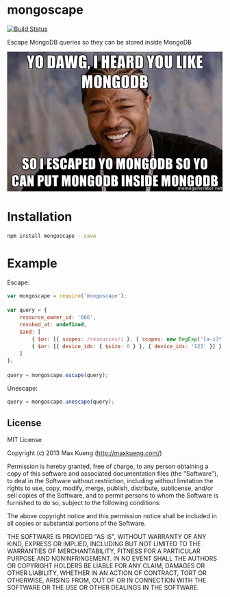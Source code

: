 mongoscape
==========

[![Build Status](https://secure.travis-ci.org/maxkueng/mongoscape.png?branch=master)](http://travis-ci.org/maxkueng/mongoscape)

Escape MongoDB queries so they can be stored inside MongoDB

![YO DWAG](./xzibit.jpg)

# Installation

```bash
npm install mongoscape --save
```

# Example

Escape:
```javascript
var mongoscape = require('mongoscape');

var query = {
    resource_owner_id: '666',
    revoked_at: undefined,
    $and: [
        { $or: [{ scopes: /resources/i }, { scopes: new RegExp('[a-z]*','i') }] },
        { $or: [{ device_ids: { $size: 0 } }, { device_ids: '123' }] }
    ]
};

query = mongoscape.escape(query);
```

Unescape:
```javascript
query = mongoscape.unescape(query);
```

## License

MIT License

Copyright (c) 2013 Max Kueng (http://maxkueng.com/)
 
Permission is hereby granted, free of charge, to any person obtaining
a copy of this software and associated documentation files (the
"Software"), to deal in the Software without restriction, including
without limitation the rights to use, copy, modify, merge, publish,
distribute, sublicense, and/or sell copies of the Software, and to
permit persons to whom the Software is furnished to do so, subject to
the following conditions:
 
The above copyright notice and this permission notice shall be
included in all copies or substantial portions of the Software.
 
THE SOFTWARE IS PROVIDED "AS IS", WITHOUT WARRANTY OF ANY KIND,
EXPRESS OR IMPLIED, INCLUDING BUT NOT LIMITED TO THE WARRANTIES OF
MERCHANTABILITY, FITNESS FOR A PARTICULAR PURPOSE AND
NONINFRINGEMENT. IN NO EVENT SHALL THE AUTHORS OR COPYRIGHT HOLDERS BE
LIABLE FOR ANY CLAIM, DAMAGES OR OTHER LIABILITY, WHETHER IN AN ACTION
OF CONTRACT, TORT OR OTHERWISE, ARISING FROM, OUT OF OR IN CONNECTION
WITH THE SOFTWARE OR THE USE OR OTHER DEALINGS IN THE SOFTWARE.
